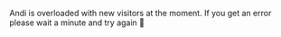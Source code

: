 Andi is overloaded with new visitors at the moment. If you get an error please wait a minute and try again 🙏
